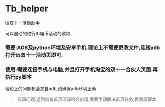 # Tb_helper
tb双十一活动助手

可以自动的进行tb喵币活动的收取
### **需要**:ADB及python环境及**安卓手机**.理论上不需要更改文件,连接adb打开tb双十一活动页即可.
### **使用**:需要连接手机与电脑,并且打开手机淘宝的双十一合伙人页面.再执行py脚本
理论上的问题都会来自adb,请确保adb环境正确
> 已知问题:遇到浏览首页活动时会出错,需要手动解决首页任务,再重启脚本.
